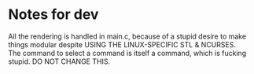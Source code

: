 # Notes for dev
All the rendering is handled in main.c, because of a stupid desire to make things modular despite USING THE LINUX-SPECIFIC STL & NCURSES.<br/>
The command to select a command is itself a command, which is fucking stupid. DO NOT CHANGE THIS.<br/>

